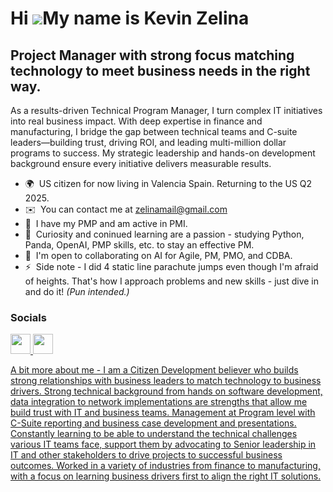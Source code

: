 Hi ![](https://user-images.githubusercontent.com/18350557/176309783-0785949b-9127-417c-8b55-ab5a4333674e.gif)My name is Kevin Zelina
====================================================================================================================================

Project Manager with strong focus matching technology to meet business needs in the right way.
----------------------------------------------------------------------------------------------

As a results-driven Technical Program Manager, I turn complex IT initiatives into real business impact. With deep expertise in finance and manufacturing, I bridge the gap between technical teams and C-suite leaders—building trust, driving ROI, and leading multi-million dollar programs to success. My strategic leadership and hands-on development background ensure every initiative delivers measurable results.

* 🌍  US citizen for now living in Valencia Spain. Returning to the US Q2 2025.  
* ✉️  You can contact me at [zelinamail@gmail.com](mailto:zelinamail@gmail.com)
* 🧠  I have my PMP and am active in PMI.
* 🧠  Curiosity and coninued learning are a passion - studying Python, Panda, OpenAI, PMP skills, etc. to stay an effective PM.
* 🤝  I'm open to collaborating on AI for Agile, PM, PMO, and CDBA.
* ⚡  Side note - I did 4 static line parachute jumps even though I'm afraid of heights. That's how I approach problems and new skills - just dive in and do it! _(Pun intended.)_


### Socials

<p align="left"> <a href="https://www.github.com/kaz-mouse" target="_blank" rel="noreferrer"> <picture> <source media="(prefers-color-scheme: dark)" srcset="https://raw.githubusercontent.com/danielcranney/readme-generator/main/public/icons/socials/github-dark.svg" /> <source media="(prefers-color-scheme: light)" srcset="https://raw.githubusercontent.com/danielcranney/readme-generator/main/public/icons/socials/github.svg" /> <img src="https://raw.githubusercontent.com/danielcranney/readme-generator/main/public/icons/socials/github.svg" width="32" height="32" /> </picture> </a> <a href="https://www.linkedin.com/in/kevin-zelina-a86b131/" target="_blank" rel="noreferrer"> <picture> <source media="(prefers-color-scheme: dark)" srcset="https://raw.githubusercontent.com/danielcranney/readme-generator/main/public/icons/socials/linkedin-dark.svg" /> <source media="(prefers-color-scheme: light)" srcset="https://raw.githubusercontent.com/danielcranney/readme-generator/main/public/icons/socials/linkedin.svg" /> <img src="https://raw.githubusercontent.com/danielcranney/readme-generator/main/public/icons/socials/linkedin.svg" width="32" height="32" /> 

A bit more about me - I am a Citizen Development believer who builds strong relationships with business leaders to match technology to business drivers.   Strong technical background from hands on software development, data integration to network implementations are strengths that allow me build trust with IT and business teams.  Management at Program level with C-Suite reporting and business case development and presentations.   Constantly learning to be able to understand the technical challenges various IT teams face, support them by advocating to Senior leadership in IT and other stakeholders to drive projects to successful business outcomes.    Worked in a variety of industries from finance to manufacturing, with a focus on learning business drivers first to align the right IT solutions.

<!--
**kaz-mouse/kaz-mouse** is a ✨ _special_ ✨ repository because its `README.md` (this file) appears on your GitHub profile.

Here are some ideas to get you started:

- 🔭 I’m currently working on ...
- 🌱 I’m currently learning ...
- 👯 I’m looking to collaborate on ...
- 🤔 I’m looking for help with ...
- 💬 Ask me about ...
- 📫 How to reach me: ...
- 😄 Pronouns: ...
- ⚡ Fun fact: ...
-->

